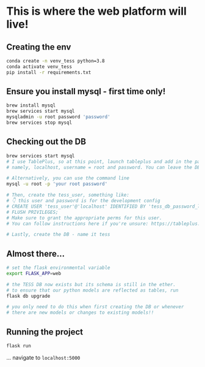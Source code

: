 # This is where the web platform will live!

## Creating the env
```bash
conda create -n venv_tess python=3.8
conda activate venv_tess
pip install -r requirements.txt
```

## Ensure you install mysql - first time only!
```bash
brew install mysql
brew services start mysql
mysqladmin -u root password 'password'
brew services stop mysql
```

## Checking out the DB
```bash
brew services start mysql
# I use TablePlus, so at this point, launch tableplus and add in the parameters you created above
# namely, localhost, username = root and password. You can leave the DB name blank for now

# Alternatively, you can use the command line
mysql -u root -p 'your root password'

# Then, create the tess_user, something like: 
# 👇 this user and password is for the development config
# CREATE USER 'tess_user'@'localhost' IDENTIFIED BY 'tess_db_password_local';
# FLUSH PRIVILEGES;
# Make sure to grant the appropriate perms for this user.
# You can follow instructions here if you're unsure: https://tableplus.com/blog/2019/08/how-to-manage-user-mysql-tableplus-gui.html

# Lastly, create the DB - name it tess
```

## Almost there...
```bash
# set the flask environmental variable
export FLASK_APP=web

# the TESS DB now exists but its schema is still in the ether.
# to ensure that our python models are reflected as tables, run
flask db upgrade  

# you only need to do this when first creating the DB or whenever
# there are new models or changes to existing models!!
```

## Running the project
```bash
flask run
```
... navigate to `localhost:5000`

